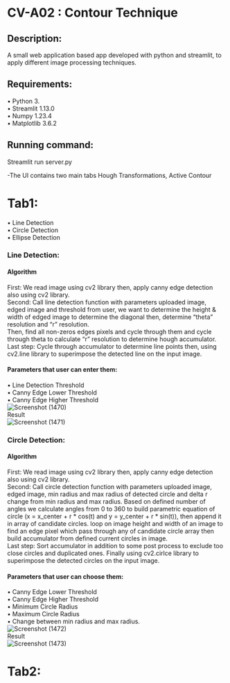 # CV-A02 : Contour Technique

## Description:
A small web application based app developed with python and streamlit, to apply different image processing techniques.

## Requirements:
•	Python 3.  
•	Streamlit 1.13.0  
•	Numpy 1.23.4  
•	Matplotlib 3.6.2  

## Running command:
Streamlit run server.py   

-The UI contains two main tabs Hough Transformations, Active Contour  

# Tab1:
•	Line Detection  
•	Circle Detection     
•	Ellipse Detection   

### Line Detection:
#### Algorithm
First: We read image using cv2 library then, apply canny edge detection also using cv2 library.   
Second: Call line detection function with parameters uploaded image, edged image and threshold from user, we want to determine the height & width of edged image to determine the diagonal then, determine “theta” resolution and “r” resolution.  
Then, find all non-zeros edges pixels and cycle through them and cycle through theta to calculate “r” resolution to determine hough accumulator.  
Last step:  Cycle through accumulator to determine line points then, using cv2.line library to superimpose the detected line on the input image.  
#### Parameters that user can enter them:
•	Line Detection Threshold   
•	Canny Edge Lower Threshold  
•	Canny Edge Higher Threshold    
![Screenshot (1470)](https://github.com/MayarFayez/CV_-Contour-Technique-/assets/93496610/08d6b736-23a5-434f-a02b-dc641b8c9b50)  
Result  
![Screenshot (1471)](https://github.com/MayarFayez/CV_-Contour-Technique-/assets/93496610/4f97d563-f364-4155-80d1-a08732afba0a)  

### Circle Detection:
#### Algorithm
First: We read image using cv2 library then, apply canny edge detection also using cv2 library.   
Second: Call circle detection function with parameters uploaded image, edged image, min radius and max radius of detected circle and delta r change from min radius and max radius. Based on defined number of angles we calculate angles from 0 to 360 to build parametric equation of circle (x = x_center + r * cos(t) and y = y_center + r * sin(t)), then append it in array of candidate circles. loop on image height and width of an image to find an edge pixel which pass through any of candidate circle array then build accumulator from defined current circles in image.  
Last step:  Sort accumulator in addition to some post process to exclude too close circles and duplicated ones. Finally using cv2.cirlce library to superimpose the detected circles on the input image.
#### Parameters that user can choose them:
•	Canny Edge Lower Threshold  
•	Canny Edge Higher Threshold  
•	Minimum Circle Radius   
•	Maximum Circle Radius   
•	Change between min radius and max radius.  
![Screenshot (1472)](https://github.com/MayarFayez/CV_-Contour-Technique-/assets/93496610/cea9d7c2-cda1-454e-a2f0-c8492d54a25c)  
Result  
![Screenshot (1473)](https://github.com/MayarFayez/CV_-Contour-Technique-/assets/93496610/9e8385f0-13b2-4a4d-b9ba-c4e3640dc7d7)  
# Tab2:






